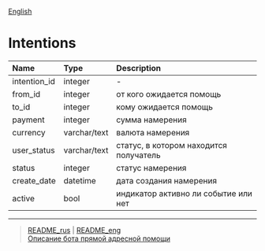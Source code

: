 [English](../../documents_eng/tables/intentions.md)
# Intentions

| Name          | Type          | Description   |
|:------------- |:--------------|:--------------|
intention_id | integer | -
from_id | integer | от кого ожидается помощь
to_id | integer | кому ожидается помощь
payment | integer | сумма намерения
currency | varchar/text | валюта намерения
user_status | varchar/text | статус, в котором находится получатель
status | integer | статус намерения
create_date | datetime | дата создания намерения
active | bool | индикатор активно ли событие или нет
---
> [README_rus](../../README.md)  |  [README_eng](../../README_eng.md)  
> [Описание бота прямой адресной помощи](../index.md)
